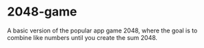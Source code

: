 # 2048-game
A basic version of the popular app game 2048, where the goal is to combine like numbers until you create the sum 2048.
